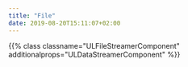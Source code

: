 ```yaml
---
title: "File"
date: 2019-08-20T15:11:07+02:00
---
```


{{% class classname="ULFileStreamerComponent" additionalprops="ULDataStreamerComponent" %}}